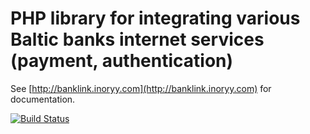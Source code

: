 PHP library for integrating various Baltic banks internet services (payment, authentication)
==============

See [http://banklink.inoryy.com](http://banklink.inoryy.com) for documentation.

[![Build Status](https://travis-ci.org/Inori/Banklink.png)](https://travis-ci.org/Inori/Banklink)
